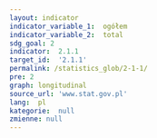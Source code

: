 ```yaml
---
layout: indicator
indicator_variable_1:  ogółem
indicator_variable_2:  total
sdg_goal: 2
indicator:  2.1.1
target_id:  '2.1.1'
permalink: /statistics_glob/2-1-1/
pre: 2
graph: longitudinal
source_url: 'www.stat.gov.pl'
lang:  pl
kategorie:  null
zmienne: null
---
```

